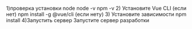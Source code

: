 1)проверка установки node
    node -v
    npm -v
2) Установите Vue CLI (если нет)
npm install -g @vue/cli (если нету)
3) Установите зависимости
npm install
4)Запустить сервер
Запустите сервер разработки